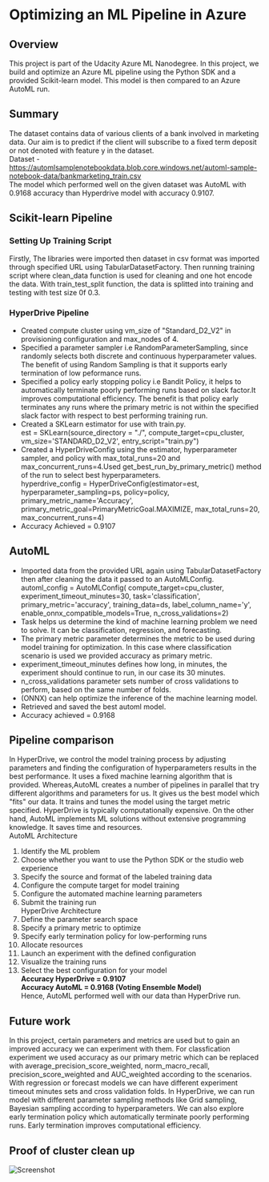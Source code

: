 # Optimizing an ML Pipeline in Azure

## Overview
This project is part of the Udacity Azure ML Nanodegree.
In this project, we build and optimize an Azure ML pipeline using the Python SDK and a provided Scikit-learn model.
This model is then compared to an Azure AutoML run.

## Summary
The dataset contains data of various clients of a bank involved in marketing data. Our aim is to predict if the client will subscribe to a fixed term deposit or not denoted with feature y in the dataset.\
Dataset - https://automlsamplenotebookdata.blob.core.windows.net/automl-sample-notebook-data/bankmarketing_train.csv \
The model which performed well on the given dataset was AutoML with 0.9168 accuracy than Hyperdrive model with accuracy 0.9107.

## Scikit-learn Pipeline
### Setting Up Training Script
Firstly, The libraries were imported then dataset in csv format was imported through specified URL using TabularDatasetFactory. Then running training script where clean_data function is used for cleaning and one hot encode the data. With train_test_split function, the data is splitted into training and testing with test size 0f 0.3. 
### HyperDrive Pipeline
* Created compute cluster using vm_size of "Standard_D2_V2" in provisioning configuration and max_nodes of 4.
* Specified a parameter sampler i.e RandomParameterSampling, since randomly selects both discrete and continuous hyperparameter values. The benefit of using Random Sampling is that it supports early termination of low peformance runs. 
* Specified a policy early stopping policy i.e Bandit Policy, it helps to automatically terminate poorly performing runs based on slack factor.It improves computational    efficiency. The benefit is that policy early terminates any runs where the primary metric is not within the specified slack factor with respect to best performing training run.
* Created a SKLearn estimator for use with train.py.\
est = SKLearn(source_directory = "./",
            compute_target=cpu_cluster,
            vm_size='STANDARD_D2_V2',
            entry_script="train.py")
* Created a HyperDriveConfig using the estimator, hyperparameter sampler, and policy with max_total_runs=20 and max_concurrent_runs=4.Used get_best_run_by_primary_metric() method of the run to select best hyperparameters.\
hyperdrive_config = HyperDriveConfig(estimator=est, hyperparameter_sampling=ps, policy=policy, primary_metric_name='Accuracy', primary_metric_goal=PrimaryMetricGoal.MAXIMIZE,   max_total_runs=20, max_concurrent_runs=4)
* Accuracy Achieved = 0.9107
            
## AutoML
*  Imported data from the provided URL again using TabularDatasetFactory then after cleaning the data it passed to an AutoMLConfig.\
automl_config = AutoMLConfig(
    compute_target=cpu_cluster,
    experiment_timeout_minutes=30,
    task='classification',
    primary_metric='accuracy',
    training_data=ds,
    label_column_name='y',
    enable_onnx_compatible_models=True,
    n_cross_validations=2)
* Task helps us determine the kind of machine learning problem we need to solve. It can be classification, regression, and forecasting.   
* The primary metric parameter determines the metric to be used during model training for optimization. In this case where classification scenario is used we provided accuracy as primary metric.
* experiment_timeout_minutes defines how long, in minutes, the experiment should continue to run, in our case its 30 minutes.
* n_cross_validations parameter sets number of cross validations to perform, based on the same number of folds.
* (ONNX) can help optimize the inference of the machine learning model.        
* Retrieved and saved the best automl model.
* Accuracy achieved = 0.9168

## Pipeline comparison
In HyperDrive, we control the model training process by adjusting parameters and finding the configuration of hyperparameters results in the best performance. It uses a fixed machine learning algorithm that is provided. Whereas,AutoML creates a number of pipelines in parallel that try different algorithms and parameters for us. It gives us the best model which "fits" our data. It trains and tunes the model using the target metric specified.
HyperDrive is typically computationally expensive. On the other hand, AutoML implements ML solutions without extensive programming knowledge. It saves time and resources. \
AutoML Architecture
1. Identify the ML problem
2. Choose whether you want to use the Python SDK or the studio web experience
3. Specify the source and format of the labeled training data
4. Configure the compute target for model training
5. Configure the automated machine learning parameters 
6. Submit the training run \
HyperDrive Architecture
1. Define the parameter search space
2. Specify a primary metric to optimize
3. Specify early termination policy for low-performing runs
4. Allocate resources
5. Launch an experiment with the defined configuration
6. Visualize the training runs
7. Select the best configuration for your model \
**Accuracy HyperDrive = 0.9107**\
**Accuracy AutoML = 0.9168 (Voting Ensemble Model)**\
Hence, AutoML performed well with our data than HyperDrive run.


## Future work
In this project, certain parameters and metrics are used but to gain an improved accuracy we can experiment with them. For classfication experiment we used accuracy as our primary metric which can be replaced with average_precision_score_weighted, norm_macro_recall, precision_score_weighted and AUC_weighted according to the scenarios. With regression or forecast models we can have different experiment timeout minutes sets and cross validation folds. In HyperDrive, we can run model with different parameter sampling methods like Grid sampling, Bayesian sampling according to hyperparameters. We can also explore early termination policy which automatically terminate poorly performing runs. Early termination improves computational efficiency.

## Proof of cluster clean up
![Screenshot](https://user-images.githubusercontent.com/64837491/106479600-83ac1480-64d0-11eb-9dfa-38fe158b0d6a.png)
